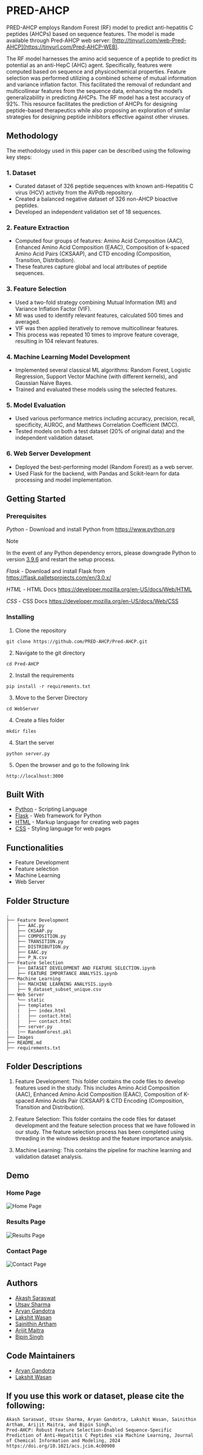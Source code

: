 # PRED-AHCP

PRED-AHCP employs Random Forest (RF) model to predict anti-hepatitis C peptides (AHCPs) based on sequence features. The model is made available through Pred-AHCP web server: [http://tinyurl.com/web-Pred-AHCP](https://tinyurl.com/Pred-AHCP-WEB).

The RF model harnesses the amino acid sequence of a peptide to predict its potential as an anti-HepC (AHC) agent. Specifically, features were computed based on sequence and physicochemical properties. Feature selection was performed utilizing a combined scheme of mutual information and variance inflation factor. This facilitated the removal of redundant and multicollinear features from the sequence data, enhancing the model’s generalizability in predicting AHCPs. The RF model has a test accuracy of 92%. This resource facilitates the prediction of AHCPs for designing peptide-based therapeutics while also proposing an exploration of similar strategies for designing peptide inhibitors effective against other viruses.


## Methodology

The methodology used in this paper can be described using the following key steps:

### 1. Dataset

- Curated dataset of 326 peptide sequences with known anti-Hepatitis C virus (HCV) activity from the AVPdb repository.
- Created a balanced negative dataset of 326 non-AHCP bioactive peptides.
- Developed an independent validation set of 18 sequences.


### 2. Feature Extraction

- Computed four groups of features: Amino Acid Composition (AAC), Enhanced Amino Acid Composition (EAAC), Composition of k-spaced Amino Acid Pairs (CKSAAP), and CTD encoding (Composition, Transition, Distribution).
- These features capture global and local attributes of peptide sequences.


### 3. Feature Selection

- Used a two-fold strategy combining Mutual Information (MI) and Variance Inflation Factor (VIF).
- MI was used to identify relevant features, calculated 500 times and averaged.
- VIF was then applied iteratively to remove multicollinear features.
- This process was repeated 10 times to improve feature coverage, resulting in 104 relevant features.


### 4. Machine Learning Model Development

- Implemented several classical ML algorithms: Random Forest, Logistic Regression, Support Vector Machine (with different kernels), and Gaussian Naive Bayes.
- Trained and evaluated these models using the selected features.


### 5. Model Evaluation

- Used various performance metrics including accuracy, precision, recall, specificity, AUROC, and Matthews Correlation Coefficient (MCC).
- Tested models on both a test dataset (20% of original data) and the independent validation dataset.


### 6. Web Server Development

- Deployed the best-performing model (Random Forest) as a web server.
- Used Flask for the backend, with Pandas and Scikit-learn for data processing and model implementation.


## Getting Started

### Prerequisites

_Python_ - Download and install Python from https://www.python.org

> [!NOTE]
> In the event of any Python dependency errors, please downgrade Python to version [3.9.6](https://www.python.org/downloads/release/python-396/) and restart the setup process.

_Flask_ - Download and install Flask from https://flask.palletsprojects.com/en/3.0.x/

_HTML_ - HTML Docs https://developer.mozilla.org/en-US/docs/Web/HTML

_CSS_ - CSS Docs https://developer.mozilla.org/en-US/docs/Web/CSS

### Installing

1. Clone the repository

```
git clone https://github.com/PRED-AHCP/Pred-AHCP.git
```
2. Navigate to the git directory
```
cd Pred-AHCP
```
2. Install the requirements

```
pip install -r requirements.txt
```

3. Move to the Server Directory
```
cd WebServer
```

4. Create a files folder

```
mkdir files
```

4. Start the server
```
python server.py
```

5. Open the browser and go to the following link
```
http://localhost:3000
```

## Built With

- [Python](https://www.python.org) - Scripting Language
- [Flask](https://flask.palletsprojects.com/en/3.0.x/) - Web framework for Python
- [HTML](https://developer.mozilla.org/en-US/docs/Web/HTML) - Markup language for creating web pages
- [CSS](https://developer.mozilla.org/en-US/docs/Web/CSS) - Styling language for web pages


## Functionalities

- Feature Development
- Feature selection
- Machine Learning
- Web Server

## Folder Structure

```
.
├── Feature Development
│   ├── AAC.py
│   ├── CKSAAP.py
│   ├── COMPOSITION.py
│   ├── TRANSITION.py
│   ├── DISTRIBUTION.py
│   ├── EAAC.py
│   ├── P_N.csv
├── Feature Selection
│   ├── DATASET DEVELOPMENT AND FEATURE SELECTION.ipynb
│   ├── FEATURE IMPORTANCE ANALYSIS.ipynb
├── Machine Learning
│   ├── MACHINE LEARNING ANALYSIS.ipynb
│   ├── 9_dataset_subset_unique.csv
├── Web Server
│   └── static
│   ├── templates
│   |   ├── index.html
│   |   ├── contact.html
│   |   ├── contact.html
│   ├── server.py
|   |── RandomForest.pkl
├── Images
├── README.md
├── requirements.txt

```

## Folder Descriptions

1. Feature Development: This folder contains the code files to develop features used in the study. This includes Amino Acid Composition (AAC), Enhanced Amino Acid Composition (EAAC), Composition of K-spaced Amino Acids Pair (CKSAAP) & CTD Encoding (Composition, Transition and Distribution).

2. Feature Selection: This folder contains the code files for dataset development and the feature selection process that we have followed in our study. The feature selection process has been completed using threading in the windows desktop and the feature importance analysis.

3. Machine Learning: This contains the pipeline for machine learning and validation dataset analysis.


## Demo

### Home Page

![Home Page](./Images/Home%20Page.png)

### Results Page

![Results Page](./Images/Results%20Page.png)

### Contact Page

![Contact Page](./Images/Contact%20Page.png)


## Authors

- [Akash Saraswat](https://orcid.org/0000-0001-7662-1477)
- [Utsav Sharma]()
- [Aryan Gandotra](https://orcid.org/0009-0004-1701-4721)
- [Lakshit Wasan](https://orcid.org/0009-0002-5112-9720)
- [Sainithin Artham]()
- [Arijit Maitra](https://orcid.org/0000-0003-4487-671X)
- [Bipin Singh](https://orcid.org/0000-0002-8104-0076)


## Code Maintainers
- [Aryan Gandotra](https://github.com/AryanGandotra)
- [Lakshit Wasan](https://github.com/lakshitwasan)

## If you use this work or dataset, please cite the following:

```
Akash Saraswat, Utsav Sharma, Aryan Gandotra, Lakshit Wasan, Sainithin Artham, Arijit Maitra, and Bipin Singh, 
Pred-AHCP: Robust Feature Selection-Enabled Sequence-Specific Prediction of Anti-Hepatitis C Peptides via Machine Learning, Journal of Chemical Information and Modeling, 2024
https://doi.org/10.1021/acs.jcim.4c00900
```

